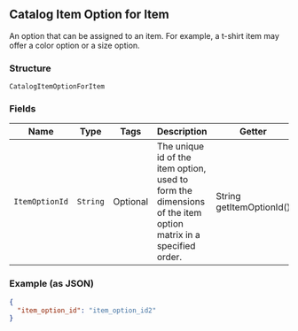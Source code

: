 ## Catalog Item Option for Item

An option that can be assigned to an item.
For example, a t-shirt item may offer a color option or a size option.

### Structure

`CatalogItemOptionForItem`

### Fields

| Name | Type | Tags | Description | Getter |
|  --- | --- | --- | --- | --- |
| `ItemOptionId` | `String` | Optional | The unique id of the item option, used to form the dimensions of the item option matrix in a specified order. | String getItemOptionId() |

### Example (as JSON)

```json
{
  "item_option_id": "item_option_id2"
}
```

